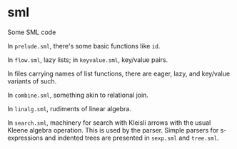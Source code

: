 # sml
Some SML code

In `prelude.sml`, there's some basic functions like `id`.

In `flow.sml`, lazy lists; in `keyvalue.sml`, key/value pairs.

In files carrying names of list functions, there are eager, lazy, and key/value variants of such.

In `combine.sml`, something akin to relational join.

In `linalg.sml`, rudiments of linear algebra.

In `search.sml`, machinery for search with Kleisli arrows with the usual Kleene algebra operation. This is used by the parser. Simple parsers for s-expressions and indented trees are presented in `sexp.sml` and `tree.sml`.
